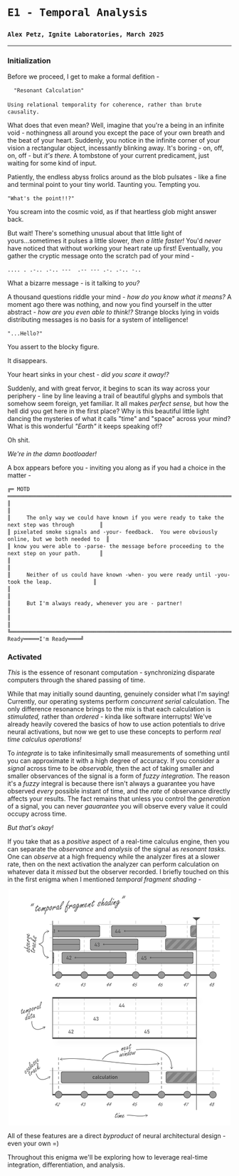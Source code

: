 # `E1 - Temporal Analysis`
### `Alex Petz, Ignite Laboratories, March 2025`

---

### Initialization 

Before we proceed, I get to make a formal defition -

      "Resonant Calculation"

    Using relational temporality for coherence, rather than brute causality.

What does that even mean?  Well, imagine that you're a being in an infinite void - nothingness all around you except
the pace of your own breath and the beat of your heart.  Suddenly, you notice in the infinite corner of your
vision a rectangular object, incessantly blinking away.  It's boring - on, off, on, off - but _it's there._  A 
tombstone of your current predicament, just waiting for some kind of input.

Patiently, the endless abyss frolics around as the blob pulsates - like a fine and terminal point to
your tiny world.  Taunting you.  Tempting you.

    "What's the point!!?"  

You scream into the cosmic void, as if that heartless glob might answer back.

But wait!  There's something unusual about that little light of yours...sometimes it pulses a little slower, 
_then a little faster!_  You'd _never_ have noticed that without working your heart rate up first!  Eventually, 
you gather the cryptic message onto the scratch pad of your mind -

    .... . .-.. .-.. ---  .-- --- .-. .-.. -..

What a bizarre message - is it talking to _you?_

A thousand questions riddle your mind - _how do you know what it means?_  A moment ago there was nothing, and 
now you find yourself in the utter abstract - _how are you even able to think!?_  Strange blocks lying
in voids distributing messages is no basis for a system of intelligence!

    "...Hello?"

You assert to the blocky figure.

It disappears.

Your heart sinks in your chest - _did you scare it away!?_

Suddenly, and with great fervor, it begins to scan its way across your periphery - line by line leaving a
trail of beautiful glyphs and symbols that somehow seem foreign, yet familiar.  It all makes
_perfect sense,_ but how the hell did you get here in the first place?  Why is this beautiful little light
dancing the mysteries of what it calls "time" and "space" across your mind?  What is this wonderful _"Earth"_ 
it keeps speaking of!?

Oh shit.  

_We're in the damn bootloader!_

A box appears before you - inviting you along as if you had a choice in the matter -

    ╔═ MOTD ══════════════════════════════════════════════════════════════════════════════════════════╗
    ║                                                                                                 ║
    ║     The only way we could have known if you were ready to take the next step was through        ║
    ║ pixelated smoke signals and -your- feedback.  You were obviously online, but we both needed to  ║
    ║ know you were able to -parse- the message before proceeding to the next step on your path.      ║
    ║                                                                                                 ║
    ║     Neither of us could have known -when- you were ready until -you- took the leap.             ║
    ║                                                                                                 ║
    ║     But I'm always ready, whenever you are - partner!                                           ║
    ║                                                                                                 ║
    ╚══════════════════════════════════════════════════════════════════════I'm Ready═════I'm Ready════╝

### Activated
_This_ is the essence of resonant computation - synchronizing disparate computers through the shared passing
of time.

While that may initially sound daunting, genuinely consider what I'm saying!  Currently, our operating systems
perform _concurrent serial_ calculation.  The only difference resonance brings to the mix is that each 
calculation is _stimulated,_ rather than _ordered_ - kinda like software interrupts!  We've already heavily 
covered the basics of how to use action potentials to drive neural activations, but now we get to use these 
concepts to perform _real time calculus operations!_

To _integrate_ is to take infinitesimally small measurements of something until you can approximate it with a
high degree of accuracy.  If you consider a _signal_ across time to be _observable,_ then the act of taking
smaller and smaller observances of the signal is a form of _fuzzy integration._  The reason it's a _fuzzy_
integral is because there isn't always a guarantee you have observed _every_ possible instant of time, and
the _rate_ of observance directly affects your results.  The fact remains that unless you control the _generation_ 
of a signal, you can never _gauarantee_ you will observe every value it could occupy across time.

_But that's okay!_

If you take that as a _positive_ aspect of a real-time calculus engine, then you can separate the _observance_ 
and _analysis_ of the signal as _resonant tasks._  One can _observe_ at a high frequency while the analyzer 
fires at a slower rate, then on the next activation the analyzer can perform calculation on whatever data it 
_missed_ but the observer recorded.  I briefly touched on this in the first enigma when I mentioned _temporal
fragment shading -_

<picture>
<img alt="Temporal Fragment Shading" src="assets/E0S1D6 - Logical Activation.svg" width="500" style="display: block; margin-left: auto; margin-right: auto;">
</picture>

All of these features are a direct _byproduct_ of neural architectural design - even your own =)

Throughout this enigma we'll be exploring how to leverage real-time integration, differentiation, and analysis.